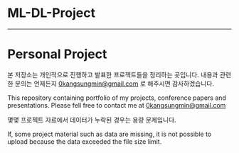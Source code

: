# ML-DL-Project
-----------------------------------------------

# Personal Project
본 저장소는 개인적으로 진행하고 발표한 프로젝트들을 정리하는 곳입니다. 내용과 관련한 문의는 언제든지 0kangsungmin@gmail.com 로 해주시면 감사하겠습니다.

This repository containing portfolio of my projects, conference papers and presentations. Please fell free to contact me at 0kangsungmin@gmail.com

몇몇 프로젝트 자료에서 데이터가 누락된 경우는 용량 문제입니다.

If, some project material such as data are missing, it is not possible to upload because the data exceeded the file size limit.
